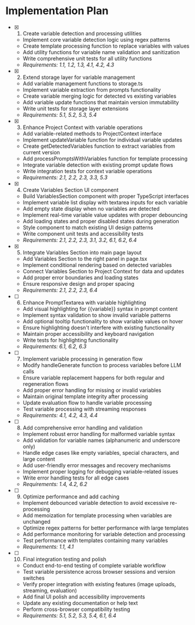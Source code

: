 # Implementation Plan

- [x] 1. Create variable detection and processing utilities
  - Implement core variable detection logic using regex patterns
  - Create template processing function to replace variables with values
  - Add utility functions for variable name validation and sanitization
  - Write comprehensive unit tests for all utility functions
  - _Requirements: 1.1, 1.2, 1.3, 4.1, 4.2, 4.3_

- [x] 2. Extend storage layer for variable management
  - Add variable management functions to storage.ts
  - Implement variable extraction from prompts functionality
  - Create variable merging logic for detected vs existing variables
  - Add variable update functions that maintain version immutability
  - Write unit tests for storage layer extensions
  - _Requirements: 5.1, 5.2, 5.3, 5.4_

- [x] 3. Enhance Project Context with variable operations
  - Add variable-related methods to ProjectContext interface
  - Implement updateVariable function for individual variable updates
  - Create getDetectedVariables function to extract variables from current version
  - Add processPromptsWithVariables function for template processing
  - Integrate variable detection with existing prompt update flows
  - Write integration tests for context variable operations
  - _Requirements: 2.1, 2.2, 2.3, 3.3, 5.3_

- [x] 4. Create Variables Section UI component
  - Build VariablesSection component with proper TypeScript interfaces
  - Implement variable list display with textarea inputs for each variable
  - Add empty state display when no variables are detected
  - Implement real-time variable value updates with proper debouncing
  - Add loading states and proper disabled states during generation
  - Style component to match existing UI design patterns
  - Write component unit tests and accessibility tests
  - _Requirements: 2.1, 2.2, 2.3, 3.1, 3.2, 6.1, 6.2, 6.4_

- [x] 5. Integrate Variables Section into main page layout
  - Add Variables Section to the right panel in page.tsx
  - Implement conditional rendering based on detected variables
  - Connect Variables Section to Project Context for data and updates
  - Add proper error boundaries and loading states
  - Ensure responsive design and proper spacing
  - _Requirements: 2.1, 2.2, 2.3, 6.4_

- [ ] 6. Enhance PromptTextarea with variable highlighting
  - Add visual highlighting for {{variable}} syntax in prompt content
  - Implement syntax validation to show invalid variable patterns
  - Add optional tooltip functionality to show variable values on hover
  - Ensure highlighting doesn't interfere with existing functionality
  - Maintain proper accessibility and keyboard navigation
  - Write tests for highlighting functionality
  - _Requirements: 6.1, 6.2, 6.3_

- [ ] 7. Implement variable processing in generation flow
  - Modify handleGenerate function to process variables before LLM calls
  - Ensure variable replacement happens for both regular and regeneration flows
  - Add proper error handling for missing or invalid variables
  - Maintain original template integrity after processing
  - Update evaluation flow to handle variable processing
  - Test variable processing with streaming responses
  - _Requirements: 4.1, 4.2, 4.3, 4.4_

- [ ] 8. Add comprehensive error handling and validation
  - Implement robust error handling for malformed variable syntax
  - Add validation for variable names (alphanumeric and underscore only)
  - Handle edge cases like empty variables, special characters, and large content
  - Add user-friendly error messages and recovery mechanisms
  - Implement proper logging for debugging variable-related issues
  - Write error handling tests for all edge cases
  - _Requirements: 1.4, 4.2, 6.2_

- [ ] 9. Optimize performance and add caching
  - Implement debounced variable detection to avoid excessive re-processing
  - Add memoization for template processing when variables are unchanged
  - Optimize regex patterns for better performance with large templates
  - Add performance monitoring for variable detection and processing
  - Test performance with templates containing many variables
  - _Requirements: 1.1, 4.1_

- [ ] 10. Final integration testing and polish
  - Conduct end-to-end testing of complete variable workflow
  - Test variable persistence across browser sessions and version switches
  - Verify proper integration with existing features (image uploads, streaming, evaluation)
  - Add final UI polish and accessibility improvements
  - Update any existing documentation or help text
  - Perform cross-browser compatibility testing
  - _Requirements: 5.1, 5.2, 5.3, 5.4, 6.1, 6.4_